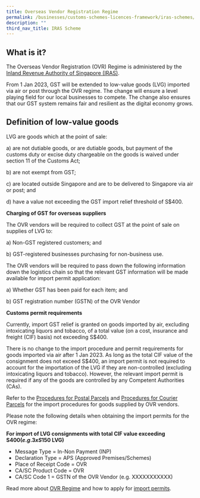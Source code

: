 ```yaml
---
title: Overseas Vendor Registration Regime
permalink: /businesses/customs-schemes-licences-framework/iras-schemes/overseas-vendor-registration-regime/
description: ""
third_nav_title: IRAS Scheme
---
```

## **What is it?**

The Overseas Vendor Registration (OVR) Regime is administered by the [Inland Revenue Authority of Singapore (IRAS)](https://www.iras.gov.sg/taxes/goods-services-tax-(gst)/gst-and-digital-economy/gst-on-imports-of-low-value-goods).

From 1 Jan 2023, GST will be extended to low-value goods (LVG) imported via air or post through the OVR regime. The change will ensure a level playing field for our local businesses to compete. The change also ensures that our GST system remains fair and resilient as the digital economy grows.

## **Definition of low-value goods**
LVG are goods which at the point of sale:  

a)	are not dutiable goods, or are dutiable goods, but payment of the customs duty or excise duty chargeable on the goods is waived under section 11 of the Customs Act;

b)	are not exempt from GST;

c)	are located outside Singapore and are to be delivered to Singapore via air or post; and

d)	have a value not exceeding the GST import relief threshold of S$400.

**Charging of GST for overseas suppliers**

The OVR vendors will be required to collect GST at the point of sale on supplies of LVG to:

a)	Non-GST registered customers; and

b)	GST-registered businesses purchasing for non-business use.

The OVR vendors will be required to pass down the following information down the logistics chain so that the relevant GST information will be made available for import permit application:

a)	Whether GST has been paid for each item; and

b)	GST registration number (GSTN) of the OVR Vendor

**Customs permit requirements**

Currently, import GST relief is granted on goods imported by air, excluding intoxicating liquors and tobacco, of a total value (on a cost, insurance and freight (CIF) basis) not exceeding S$400.

There is no change to the import procedure and permit requirements for goods imported via air after 1 Jan 2023. As long as the total CIF value of the consignment does not exceed S$400, an import permit is not required to account for the importation of the LVG if they are non-controlled (excluding intoxicating liquors and tobacco).
However, the relevant import permit is required if any of the goods are controlled by any Competent Authorities (CAs).

Refer to the [Procedures for Postal Parcels](https://www.customs.gov.sg/businesses/importing-goods/import-procedures/importing-by-post-or-courier-service/procedures-for-pp/) and [Procedures for Courier Parcels](https://www.customs.gov.sg/businesses/importing-goods/import-procedures/importing-by-post-or-courier-service/procedures-for-courier-parcels/) for the import procedures for goods supplied by OVR vendors.

Please note the following details when obtaining the import permits for the OVR regime:

**For import of LVG consignments with total CIF value exceeding S$400 (e.g. 3 x S$150 LVG)**

* Message Type = In-Non Payment (INP)
* Declaration Type = APS (Approved Premises/Schemes)
* Place of Receipt Code = OVR
* CA/SC Product Code = OVR
* CA/SC Code 1	= GSTN of the OVR Vendor (e.g. XXXXXXXXXXX)

Read more about [OVR Regime](https://www.customs.gov.sg/files/Circular_11_2022%20(Ver%202).pdf) and how to apply for [import permits](https://www.customs.gov.sg/businesses/importing-goods/import-procedures/).